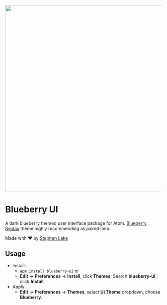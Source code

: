 <h4 align="center">
   <img src="https://raw.githubusercontent.com/stephenlake/atom-blueberry-ui/master/assets/screen.png" width="600">
</h4>

# Blueberry UI

A dark blueberry themed user interface package for Atom. <a href="https://github.com/stephenlake/atom-blueberry-syntax">Blueberry Syntax</a> theme highly recommending as paired item.

Made with ❤️ by [Stephen Lake](https://stephenlake.co.za/)

## Usage
- Install:
   - `apm install blueberry-ui` or
   - **Edit** -> **Preferences** -> **Install**, click **Themes**, Search **blueberry-ui**`, click **Install**
- Apply:
   - **Edit** -> **Preferences** -> **Themes**, select **UI Theme** dropdown, choose **Blueberry**. 
